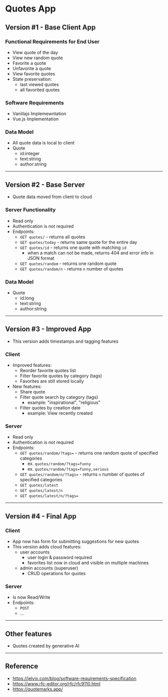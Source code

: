 # Quotes App

## Version #1 - Base Client App

### Functional Requirements for End User
  - View quote of the day
  - View new random quote
  - Favorite a quote
  - Unfavorite a quote
  - View favorite quotes
  - State preservation:
    - last viewed quotes
    - all favorited quotes

### Software Requirements
- Vanillajs Implemewntation
- Vue.js Implementation

### Data Model
- All quote data is local to client
- Quote
  - id:integer
  - text:string
  - author:string
 
---

## Version #2 - Base Server 
- Quote data moved from client to cloud
  
### Server Functionality
- Read only
- Authentication is not required
- Endpoints:
  - `GET quotes/` - returns all quotes
  - `GET quotes/today` - returns same quote for the entire day
  - `GET quotes/id` - returns one quote with matching `id`
    - when a match can not be made, returns 404 and error info in JSON format
  - `GET quotes/random` - returns one random quote
  - `GET quotes/random/n` - returns `n` number of quotes

### Data Model
- Quote
  - id:long
  - text:string
  - author:string


---

## Version #3 - Improved App
- This version adds timestamps and tagging features

### Client
- Improved features:
  - Reorder favorite quotes list
  - Filter favorite quotes by category (tags)
  - Favorites are still stored locally
- New features:
  - Share quote
  - Filter quote search by category (tags)
    - example: "inspirational", "religious"
  - Filter quotes by creation date
    - example: View recently created

### Server
- Read only
- Authentication is not required
- Endpoints:
  - `GET quotes/random/?tags=` - returns one random quote of specified categories
    - ex. `quotes/random/?tags=funny`
    - ex. `quotes/random/?tags=funny,serious`
  - `GET quotes/random/n/?tags=` - returns `n` number of quotes of specified categories
  - `GET quotes/latest`
  - `GET quotes/latest/n`
  - `GET quotes/latest/n/?tags=`

---

## Version #4 - Final App

### Client
- App now has form for submitting suggestions for new quotes
- This version adds cloud features:
  - user accounts
    - user login & password required
    - favorites list now in cloud and visible on multiple machines
  - admin accounts (superuser)
    - CRUD operations for quotes
   
### Server
- Is now Read/Write
- Endpoints:
  - `POST `
  - ...

--- 

## Other features
- Quotes created by generative AI

---

## Reference
- https://jelvix.com/blog/software-requirements-specification
- https://www.rfc-editor.org/rfc/rfc9110.html
- https://quotemarks.app/
